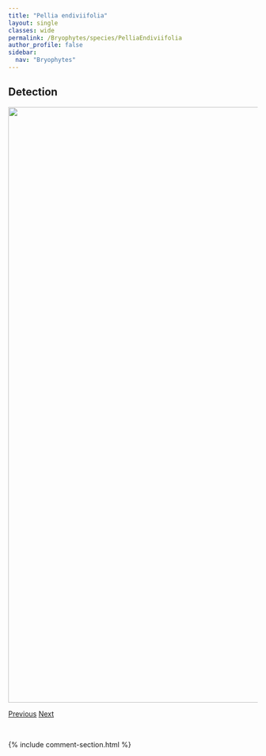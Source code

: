 ```yaml
---
title: "Pellia endiviifolia"
layout: single
classes: wide
permalink: /Bryophytes/species/PelliaEndiviifolia
author_profile: false
sidebar:
  nav: "Bryophytes"
---
```


<h2>Detection</h2>

<a href="https://drive.google.com/uc?export=view&id=1QZmJSKItd0uQMD0TzF0q6pfJOP598ZjO">
<img src="https://drive.google.com/uc?export=view&id=1QZmJSKItd0uQMD0TzF0q6pfJOP598ZjO" height = "1200" width = "800">
</a>


<a href="/DevelopmentWebsite/Bryophytes/species/PalustriellaFalcata" class="pagination--pager" title="Palustriella falcata">Previous</a> <a href="/DevelopmentWebsite/Bryophytes/species/PelliaNeesiana" class="pagination--pager" title="Pellia neesiana">Next</a>

<p>&nbsp;</p>

{% include comment-section.html %}
